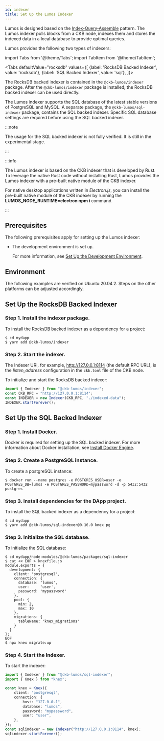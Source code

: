 ```yaml
---
id: indexer
title: Set Up the Lumos Indexer
---
```

Lumos is designed based on the [Index-Query-Assemble](https://docs.nervos.org/docs/reference/cell#index-query-assemble-pattern) pattern. The Lumos indexer polls blocks from a CKB node, indexes them and stores the indexed data in a local database to provide optimal queries.

<!--Dapps built with Lumos must have an indexer configured and running.-->

Lumos provides the following two types of indexers:

import Tabs from '@theme/Tabs';
import TabItem from '@theme/TabItem';

<Tabs
  defaultValue="rocksdb"
  values={[
    {label: 'RocksDB Backed Indexer', value: 'rocksdb'},
    {label: 'SQL Backed Indexer', value: 'sql'},
  ]}>
<TabItem value="rocksdb"><p>The RocksDB backed indexer is contained in the  <code>@ckb-lumos/indexer</code> package. After the <code>@ckb-lumos/indexer</code> package is installed, the RocksDB backed indexer can be used directly.</p>

</TabItem>
    <TabItem value="sql"><p>The Lumos indexer supports the SQL database of the latest stable versions of PostgreSQL and MySQL. A separate package, the <code>@ckb-lumos/sql-indexer</code> package, contains the SQL backed indexer. Specific SQL database settings are required before using the SQL backed indexer.</p>

:::note

The usage for the SQL backed indexer is not fully verified. It is still in the experimental stage.

:::

</TabItem>
</Tabs>

<!--Note this issue is actually caused since we are still leveraging the old native node module solution. We are also evaluating other solutions, such as [N-API](https://medium.com/@atulanand94/beginners-guide-to-writing-nodejs-addons-using-c-and-n-api-node-addon-api-9b3b718a9a7f), which is based on a stable API, so there is no need to recompile everything for a different Node.js version. We do hope that in later versions, we can convert to N-API so there is not need to deal with inconsistent module versions.-->

:::info

The Lumos indexer is based on the CKB indexer that is developed by Rust. To leverage the native Rust code without installing Rust, Lumos provides the Lumos indexer with a pre-built native module of the CKB indexer.

For native desktop applications written in *Electron.js*, you can install the pre-built native module of the CKB indexer by running the <b>LUMOS_NODE_RUNTIME=electron npm i</b> command.

:::

## Prerequisites

The following prerequisites apply for setting up the Lumos indexer:

- The development environment is set up. 

  For more information, see [Set Up the Development Environment](../preparation/setupsystem).

## Environment

The following examples are verified on Ubuntu 20.04.2. Steps on the other platforms can be adjusted accordingly.

## Set Up the RocksDB Backed Indexer

### Step 1. Install the indexer package.

To install the RocksDB backed indexer as a dependency for a project:

```shell
$ cd mydapp
$ yarn add @ckb-lumos/indexer
```

### Step 2. Start the indexer.

The Indexer URI, for example, http://127.0.0.1:8114 (the default RPC URL), is the <var>listen_address</var> configuration in the `ckb.toml` file of the CKB node.

To initialize and start the RocksDB backed indexer:

```typescript
import { Indexer } from "@ckb-lumos/indexer";
const CKB_RPC = "http://127.0.0.1:8114";
const INDEXER = new Indexer(CKB_RPC, "./indexed-data");
INDEXER.startForever();
```

## Set Up the SQL Backed Indexer

### Step 1. Install Docker.

Docker is required for setting up the SQL backed indexer. For more information about Docker installation, see [Install Docker Engine](https://docs.docker.com/engine/install/).

### Step 2. Create a PostgreSQL instance.

To create a postgreSQL instance: 

```shell
$ docker run --name postgres -e POSTGRES_USER=user -e POSTGRES_DB=lumos -e POSTGRES_PASSWORD=mypassword -d -p 5432:5432 postgres
```

### Step 3. Install dependencies for the DApp project.

To install the SQL backed indexer as a dependency for a project:

```shell
$ cd mydapp
$ yarn add @ckb-lumos/sql-indexer@0.16.0 knex pg
```

### Step 3. Initialize the SQL database.

To initialize the SQL database:

```shell
$ cd mydapp/node-modules/@ckb-lumos/packages/sql-indexer
$ cat << EOF > knexfile.js
module.exports = {
  development: {
    client: 'postgresql',
    connection: {
      database: 'lumos',
      user:     'user',
      password: 'mypassword'
    },
    pool: {
      min: 2,
      max: 10
    },
    migrations: {
      tableName: 'knex_migrations'
    }
  }
};
EOF
$ npx knex migrate:up
```

### Step 4. Start the Indexer.

To start the indexer:

```typescript
import { Indexer } from "@ckb-lumos/sql-indexer";
import { Knex } from "knex";

const knex = Knex({
	client: "postgresql",
	connection: {
  		host: "127.0.0.1",
  		database: "lumos",
  		password: "mypassword",
  		user: "user",
  	},
});
const sqlindexer = new Indexer("http://127.0.0.1:8114", knex);
sqlindexer.startForever();
```

<!--Electron has a different application binary interface (ABI) from a given Node.js binary, that will cause different Node.js version errors for Electron applications. So the pre-built native module of the CKB indexer needs to be used.-->

<!--First, we do provide pre-built binaries linked with electron's node version.-->

<!--Install npm dependencies in your Electron app to make sure the pre-built native modules compiled for Electron to be downloaded.-->

<!--You can also follow the [steps](https://neon-bindings.com/docs/electron-apps) in Neon's documentation to rebuild the modules.--><!--Note: This workaround requires to install Rust on the system.-->